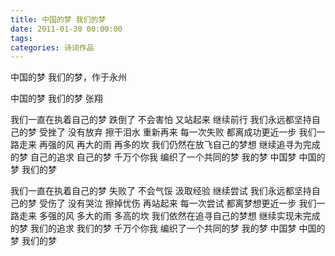 ```yaml
---
title: 中国的梦 我们的梦
date: 2011-01-30 00:00:00
tags:
categories: 诗词作品
---
```


中国的梦 我们的梦，作于永州

<!-- more -->

<p class="poem">
中国的梦 我们的梦
张翔

我们一直在执着自己的梦
跌倒了 不会害怕
又站起来 继续前行
我们永远都坚持自己的梦
受挫了 没有放弃
擦干泪水 重新再来
每一次失败
都离成功更近一步
我们一路走来
再强的风 再大的雨 再多的坎
我们仍然在放飞自己的梦想
继续追寻为完成的梦
自己的追求
自己的梦
千万个你我 编织了一个共同的梦
我的梦 中国梦
中国的梦 我们的梦

我们一直在执着自己的梦
失败了 不会气馁
汲取经验 继续尝试
我们永远都坚持自己的梦
受伤了 没有哭泣
擦掉忧伤 再站起来
每一次尝试
都离梦想更近一步
我们一路走来
多强的风 多大的雨 多高的坎
我们依然在追寻自己的梦想
继续实现未完成的梦
我们的追求
我们的梦
千万个你我 编织了一个共同的梦
我的梦 中国梦
中国的梦 我们的梦

</p>
